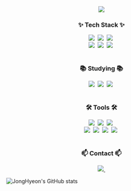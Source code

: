 

<!--
**jonghyeon99/jonghyeon99** is a ✨ _special_ ✨ repository because its `README.md` (this file) appears on your GitHub profile.

Here are some ideas to get you started:

- 🔭 I’m currently working on ...
- 🌱 I’m currently learning ...
- 👯 I’m looking to collaborate on ...
- 🤔 I’m looking for help with ...
- 💬 Ask me about ...
- 📫 How to reach me: ...
- 😄 Pronouns: ...
- ⚡ Fun fact: ...
--><!--타이틀 부분-->
<div align="center">
  <img src="https://capsule-render.vercel.app/api?type=soft&color=auto&height=200&text=Date%20Enginner%20Student&fontAlign=50&stroke=white" />
</div>

<!--내용 부분-->
<h3 align="center">✨ Tech Stack ✨</h3>
<div align="center">
  <img src="https://img.shields.io/badge/html5-E34F26.svg?style=for-the-badge&logo=html5&logoColor=white" />&nbsp
  <img src="https://img.shields.io/badge/javascript-F7DF1E.svg?style=for-the-badge&logo=javascript&logoColor=20232a" />&nbsp
  <img src="https://img.shields.io/badge/css3-1572B6.svg?style=for-the-badge&logo=css3&logoColor=white" />&nbsp
</div>

<div align="center">
  <img src="https://img.shields.io/badge/react-20232a.svg?style=for-the-badge&logo=react&logoColor=61DAFB" />&nbsp
  <img src="https://img.shields.io/badge/python-3670A0?style=for-the-badge&logo=python&logoColor=ffdd54" />&nbsp
  <img src="https://img.shields.io/badge/mysql-00758F?style=for-the-badge&logo=mysql&logoColor=F29111" />&nbsp
</div>

<br>

<h3 align="center">📚 Studying 📚</h3>
<div align="center">
  <img src="https://img.shields.io/badge/docker-0db7ed.svg?style=for-the-badge&logo=docker&logoColor=white" />&nbsp
  <img src="https://img.shields.io/badge/kubernetes-3970e4?style=for-the-badge&logo=kubernetes&logoColor=white" />&nbsp
  <img src="https://img.shields.io/badge/airflow-017CEE.svg?style=for-the-badge&logo=apacheairflow&logoColor=white" />&nbsp
</div>

<br>

<h3 align="center">🛠 Tools 🛠</h3>
<div align="center">
  <img src="https://img.shields.io/badge/git-F05033.svg?style=for-the-badge&logo=git&logoColor=white" />&nbsp
  <img src="https://img.shields.io/badge/github-181717.svg?style=for-the-badge&logo=github&logoColor=white" />&nbsp
  <img src="https://img.shields.io/badge/Notion-F3F3F3.svg?style=for-the-badge&logo=notion&logoColor=black" />&nbsp
</div>

<div align="center">
  <img src="https://img.shields.io/badge/figma-F24E1E.svg?style=for-the-badge&logo=figma&logoColor=white" />&nbsp
  <img src="https://img.shields.io/badge/VSCode-2C2C32.svg?style=for-the-badge&logo=visual-studio-code&logoColor=22ABF3" />&nbsp
  <img src="https://img.shields.io/badge/jupyter-2C2C32.svg?style=for-the-badge&logo=jupyter&logoColor=F37726" />&nbsp
  <img src="https://img.shields.io/badge/eclipse-2C2255.svg?style=for-the-badge&logo=eclipse&logoColor=F7941E" />&nbsp
</div>

<br>

<h3 align="center">📫 Contact 📫</h3>
<div align="center">
  <a href="mailto:twjh99coding@gmail.com">
    <img
      src="https://img.shields.io/badge/twjh99coding@gmail.com-D14836?style=for-the-badge&logo=gmail&logoColor=white"/>&nbsp
  </a>
</div>

![JongHyeon's GitHub stats](https://github-readme-stats.vercel.app/api?username=jonghyeon99&show_icons=true&theme=tokyonight)
